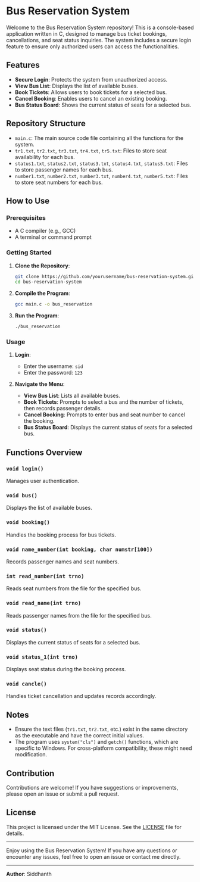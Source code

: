 # Bus Reservation System

Welcome to the Bus Reservation System repository! This is a console-based application written in C, designed to manage bus ticket bookings, cancellations, and seat status inquiries. The system includes a secure login feature to ensure only authorized users can access the functionalities.

## Features

- **Secure Login**: Protects the system from unauthorized access.
- **View Bus List**: Displays the list of available buses.
- **Book Tickets**: Allows users to book tickets for a selected bus.
- **Cancel Booking**: Enables users to cancel an existing booking.
- **Bus Status Board**: Shows the current status of seats for a selected bus.

## Repository Structure

- `main.c`: The main source code file containing all the functions for the system.
- `tr1.txt`, `tr2.txt`, `tr3.txt`, `tr4.txt`, `tr5.txt`: Files to store seat availability for each bus.
- `status1.txt`, `status2.txt`, `status3.txt`, `status4.txt`, `status5.txt`: Files to store passenger names for each bus.
- `number1.txt`, `number2.txt`, `number3.txt`, `number4.txt`, `number5.txt`: Files to store seat numbers for each bus.

## How to Use

### Prerequisites

- A C compiler (e.g., GCC)
- A terminal or command prompt

### Getting Started

1. **Clone the Repository**:
   ```sh
   git clone https://github.com/yourusername/bus-reservation-system.git
   cd bus-reservation-system
   ```

2. **Compile the Program**:
   ```sh
   gcc main.c -o bus_reservation
   ```

3. **Run the Program**:
   ```sh
   ./bus_reservation
   ```

### Usage

1. **Login**:
   - Enter the username: `sid`
   - Enter the password: `123`

2. **Navigate the Menu**:
   - **View Bus List**: Lists all available buses.
   - **Book Tickets**: Prompts to select a bus and the number of tickets, then records passenger details.
   - **Cancel Booking**: Prompts to enter bus and seat number to cancel the booking.
   - **Bus Status Board**: Displays the current status of seats for a selected bus.

## Functions Overview

### `void login()`
Manages user authentication.

### `void bus()`
Displays the list of available buses.

### `void booking()`
Handles the booking process for bus tickets.

### `void name_number(int booking, char numstr[100])`
Records passenger names and seat numbers.

### `int read_number(int trno)`
Reads seat numbers from the file for the specified bus.

### `void read_name(int trno)`
Reads passenger names from the file for the specified bus.

### `void status()`
Displays the current status of seats for a selected bus.

### `void status_1(int trno)`
Displays seat status during the booking process.

### `void cancle()`
Handles ticket cancellation and updates records accordingly.

## Notes

- Ensure the text files (`tr1.txt`, `tr2.txt`, etc.) exist in the same directory as the executable and have the correct initial values.
- The program uses `system("cls")` and `getch()` functions, which are specific to Windows. For cross-platform compatibility, these might need modification.

## Contribution

Contributions are welcome! If you have suggestions or improvements, please open an issue or submit a pull request.

## License

This project is licensed under the MIT License. See the [LICENSE](LICENSE) file for details.

---

Enjoy using the Bus Reservation System! If you have any questions or encounter any issues, feel free to open an issue or contact me directly.

---
**Author**: Siddhanth
